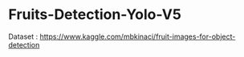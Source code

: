 # Fruits-Detection-Yolo-V5

Dataset : https://www.kaggle.com/mbkinaci/fruit-images-for-object-detection

